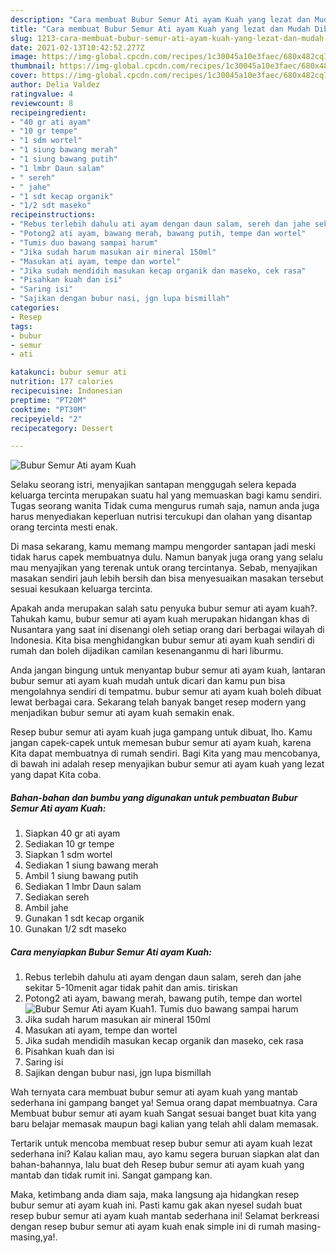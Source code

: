 ```yaml
---
description: "Cara membuat Bubur Semur Ati ayam Kuah yang lezat dan Mudah Dibuat"
title: "Cara membuat Bubur Semur Ati ayam Kuah yang lezat dan Mudah Dibuat"
slug: 1213-cara-membuat-bubur-semur-ati-ayam-kuah-yang-lezat-dan-mudah-dibuat
date: 2021-02-13T10:42:52.277Z
image: https://img-global.cpcdn.com/recipes/1c30045a10e3faec/680x482cq70/bubur-semur-ati-ayam-kuah-foto-resep-utama.jpg
thumbnail: https://img-global.cpcdn.com/recipes/1c30045a10e3faec/680x482cq70/bubur-semur-ati-ayam-kuah-foto-resep-utama.jpg
cover: https://img-global.cpcdn.com/recipes/1c30045a10e3faec/680x482cq70/bubur-semur-ati-ayam-kuah-foto-resep-utama.jpg
author: Delia Valdez
ratingvalue: 4
reviewcount: 8
recipeingredient:
- "40 gr ati ayam"
- "10 gr tempe"
- "1 sdm wortel"
- "1 siung bawang merah"
- "1 siung bawang putih"
- "1 lmbr Daun salam"
- " sereh"
- " jahe"
- "1 sdt kecap organik"
- "1/2 sdt maseko"
recipeinstructions:
- "Rebus terlebih dahulu ati ayam dengan daun salam, sereh dan jahe sekitar 5-10menit agar tidak pahit dan amis. tiriskan"
- "Potong2 ati ayam, bawang merah, bawang putih, tempe dan wortel"
- "Tumis duo bawang sampai harum"
- "Jika sudah harum masukan air mineral 150ml"
- "Masukan ati ayam, tempe dan wortel"
- "Jika sudah mendidih masukan kecap organik dan maseko, cek rasa"
- "Pisahkan kuah dan isi"
- "Saring isi"
- "Sajikan dengan bubur nasi, jgn lupa bismillah"
categories:
- Resep
tags:
- bubur
- semur
- ati

katakunci: bubur semur ati 
nutrition: 177 calories
recipecuisine: Indonesian
preptime: "PT20M"
cooktime: "PT30M"
recipeyield: "2"
recipecategory: Dessert

---
```



![Bubur Semur Ati ayam Kuah](https://img-global.cpcdn.com/recipes/1c30045a10e3faec/680x482cq70/bubur-semur-ati-ayam-kuah-foto-resep-utama.jpg)

Selaku seorang istri, menyajikan santapan menggugah selera kepada keluarga tercinta merupakan suatu hal yang memuaskan bagi kamu sendiri. Tugas seorang  wanita Tidak cuma mengurus rumah saja, namun anda juga harus menyediakan keperluan nutrisi tercukupi dan olahan yang disantap orang tercinta mesti enak.

Di masa  sekarang, kamu memang mampu mengorder santapan jadi meski tidak harus capek membuatnya dulu. Namun banyak juga orang yang selalu mau menyajikan yang terenak untuk orang tercintanya. Sebab, menyajikan masakan sendiri jauh lebih bersih dan bisa menyesuaikan masakan tersebut sesuai kesukaan keluarga tercinta. 



Apakah anda merupakan salah satu penyuka bubur semur ati ayam kuah?. Tahukah kamu, bubur semur ati ayam kuah merupakan hidangan khas di Nusantara yang saat ini disenangi oleh setiap orang dari berbagai wilayah di Indonesia. Kita bisa menghidangkan bubur semur ati ayam kuah sendiri di rumah dan boleh dijadikan camilan kesenanganmu di hari liburmu.

Anda jangan bingung untuk menyantap bubur semur ati ayam kuah, lantaran bubur semur ati ayam kuah mudah untuk dicari dan kamu pun bisa mengolahnya sendiri di tempatmu. bubur semur ati ayam kuah boleh dibuat lewat berbagai cara. Sekarang telah banyak banget resep modern yang menjadikan bubur semur ati ayam kuah semakin enak.

Resep bubur semur ati ayam kuah juga gampang untuk dibuat, lho. Kamu jangan capek-capek untuk memesan bubur semur ati ayam kuah, karena Kita dapat membuatnya di rumah sendiri. Bagi Kita yang mau mencobanya, di bawah ini adalah resep menyajikan bubur semur ati ayam kuah yang lezat yang dapat Kita coba.

<!--inarticleads1-->

##### Bahan-bahan dan bumbu yang digunakan untuk pembuatan Bubur Semur Ati ayam Kuah:

1. Siapkan 40 gr ati ayam
1. Sediakan 10 gr tempe
1. Siapkan 1 sdm wortel
1. Sediakan 1 siung bawang merah
1. Ambil 1 siung bawang putih
1. Sediakan 1 lmbr Daun salam
1. Sediakan  sereh
1. Ambil  jahe
1. Gunakan 1 sdt kecap organik
1. Gunakan 1/2 sdt maseko




<!--inarticleads2-->

##### Cara menyiapkan Bubur Semur Ati ayam Kuah:

1. Rebus terlebih dahulu ati ayam dengan daun salam, sereh dan jahe sekitar 5-10menit agar tidak pahit dan amis. tiriskan
1. Potong2 ati ayam, bawang merah, bawang putih, tempe dan wortel
<img src="https://img-global.cpcdn.com/steps/8d86b78564621a88/160x128cq70/bubur-semur-ati-ayam-kuah-langkah-memasak-2-foto.jpg" alt="Bubur Semur Ati ayam Kuah">1. Tumis duo bawang sampai harum
1. Jika sudah harum masukan air mineral 150ml
1. Masukan ati ayam, tempe dan wortel
1. Jika sudah mendidih masukan kecap organik dan maseko, cek rasa
1. Pisahkan kuah dan isi
1. Saring isi
1. Sajikan dengan bubur nasi, jgn lupa bismillah




Wah ternyata cara membuat bubur semur ati ayam kuah yang mantab sederhana ini gampang banget ya! Semua orang dapat membuatnya. Cara Membuat bubur semur ati ayam kuah Sangat sesuai banget buat kita yang baru belajar memasak maupun bagi kalian yang telah ahli dalam memasak.

Tertarik untuk mencoba membuat resep bubur semur ati ayam kuah lezat sederhana ini? Kalau kalian mau, ayo kamu segera buruan siapkan alat dan bahan-bahannya, lalu buat deh Resep bubur semur ati ayam kuah yang mantab dan tidak rumit ini. Sangat gampang kan. 

Maka, ketimbang anda diam saja, maka langsung aja hidangkan resep bubur semur ati ayam kuah ini. Pasti kamu gak akan nyesel sudah buat resep bubur semur ati ayam kuah mantab sederhana ini! Selamat berkreasi dengan resep bubur semur ati ayam kuah enak simple ini di rumah masing-masing,ya!.

